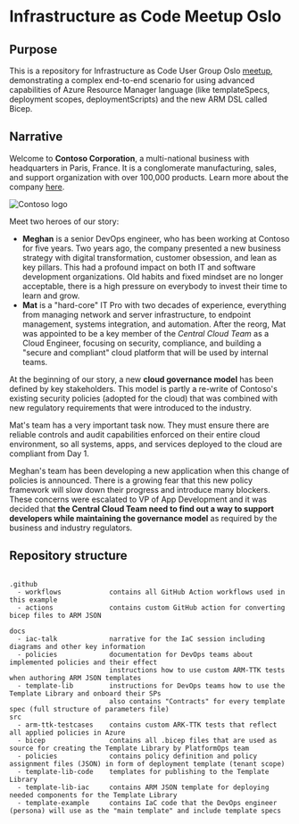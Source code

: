 # Infrastructure as Code Meetup Oslo

## Purpose

This is a repository for Infrastructure as Code User Group Oslo [meetup](https://www.meetup.com/Infrastructure-As-Code-User-Group-Oslo/events/273116797/), demonstrating a complex end-to-end scenario for using advanced capabilities of Azure Resource Manager language (like templateSpecs, deployment scopes, deploymentScripts) and the new ARM DSL called Bicep.

## Narrative

Welcome to **Contoso Corporation**, a multi-national business with headquarters in Paris, France. It is a conglomerate manufacturing, sales, and support organization with over 100,000 products. Learn more about the company [here](https://docs.microsoft.com/en-us/microsoft-365/enterprise/contoso-overview?view=o365-worldwide).

![Contoso logo](https://docs.microsoft.com/en-us/microsoft-365/media/contoso-overview/contoso-icon.png?view=o365-worldwide)

Meet two heroes of our story:

- **Meghan** is a senior DevOps engineer, who has been working at Contoso for five years. Two years ago, the company presented a new business strategy with digital transformation, customer obsession, and lean as key pillars. This had a profound impact on both IT and software development organizations. Old habits and fixed mindset are no longer acceptable, there is a high pressure on everybody to invest their time to learn and grow.
- **Mat** is a "hard-core" IT Pro with two decades of experience, everything from managing network and server infrastructure, to endpoint management, systems integration, and automation. After the reorg, Mat was appointed to be a key member of the _Central Cloud Team_ as a Cloud Engineer, focusing on security, compliance, and building a "secure and compliant" cloud platform that will be used by internal teams.

At the beginning of our story, a new **cloud governance model** has been defined by key stakeholders. This model is partly a re-write of Contoso's existing security policies (adopted for the cloud) that was combined with new regulatory requirements that were introduced to the industry.

Mat's team has a very important task now. They must ensure there are reliable controls and audit capabilities enforced on their entire cloud environment, so all systems, apps, and services deployed to the cloud are compliant from Day 1.

Meghan's team has been developing a new application when this change of policies is announced. There is a growing fear that this new policy framework will slow down their progress and introduce many blockers. These concerns were escalated to VP of App Development and it was decided that **the Central Cloud Team need to find out a way to support developers while maintaining the governance model** as required by the business and industry regulators.

## Repository structure

```text

.github
  - workflows            contains all GitHub Action workflows used in this example
  - actions              contains custom GitHub action for converting bicep files to ARM JSON

docs
  - iac-talk             narrative for the IaC session including diagrams and other key information
  - policies             documentation for DevOps teams about implemented policies and their effect
                         instructions how to use custom ARM-TTK tests when authoring ARM JSON templates
  - template-lib         instructions for DevOps teams how to use the Template Library and onboard their SPs
                         also contains "Contracts" for every template spec (full structure of parameters file)
src
  - arm-ttk-testcases    contains custom ARK-TTK tests that reflect all applied policies in Azure
  - bicep                contains all .bicep files that are used as source for creating the Template Library by PlatformOps team
  - policies             contains policy definition and policy assignment files (JSON) in form of deployment template (tenant scope)
  - template-lib-code    templates for publishing to the Template Library
  - template-lib-iac     contains ARM JSON template for deploying needed components for the Template Library
  - template-example     contains IaC code that the DevOps engineer (persona) will use as the "main template" and include template specs

```
